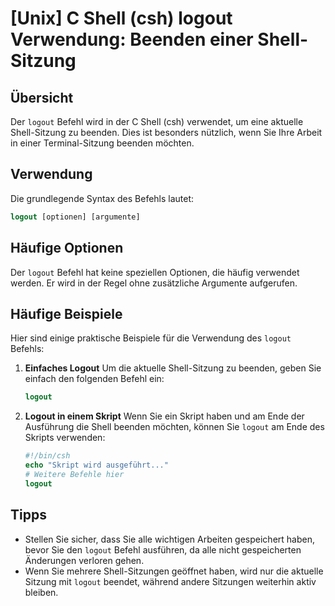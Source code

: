 # [Unix] C Shell (csh) logout Verwendung: Beenden einer Shell-Sitzung

## Übersicht
Der `logout` Befehl wird in der C Shell (csh) verwendet, um eine aktuelle Shell-Sitzung zu beenden. Dies ist besonders nützlich, wenn Sie Ihre Arbeit in einer Terminal-Sitzung beenden möchten.

## Verwendung
Die grundlegende Syntax des Befehls lautet:

```csh
logout [optionen] [argumente]
```

## Häufige Optionen
Der `logout` Befehl hat keine speziellen Optionen, die häufig verwendet werden. Er wird in der Regel ohne zusätzliche Argumente aufgerufen.

## Häufige Beispiele
Hier sind einige praktische Beispiele für die Verwendung des `logout` Befehls:

1. **Einfaches Logout**
   Um die aktuelle Shell-Sitzung zu beenden, geben Sie einfach den folgenden Befehl ein:
   ```csh
   logout
   ```

2. **Logout in einem Skript**
   Wenn Sie ein Skript haben und am Ende der Ausführung die Shell beenden möchten, können Sie `logout` am Ende des Skripts verwenden:
   ```csh
   #!/bin/csh
   echo "Skript wird ausgeführt..."
   # Weitere Befehle hier
   logout
   ```

## Tipps
- Stellen Sie sicher, dass Sie alle wichtigen Arbeiten gespeichert haben, bevor Sie den `logout` Befehl ausführen, da alle nicht gespeicherten Änderungen verloren gehen.
- Wenn Sie mehrere Shell-Sitzungen geöffnet haben, wird nur die aktuelle Sitzung mit `logout` beendet, während andere Sitzungen weiterhin aktiv bleiben.
